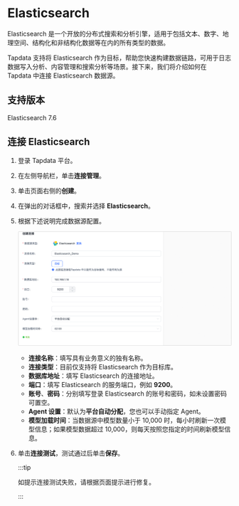 # Elasticsearch

Elasticsearch 是一个开放的分布式搜索和分析引擎，适用于包括文本、数字、地理空间、结构化和非结构化数据等在内的所有类型的数据。

Tapdata 支持将 Elasticsearch 作为目标，帮助您快速构建数据链路，可用于日志数据写入分析、内容管理和搜索分析等场景。接下来，我们将介绍如何在 Tapdata 中连接 Elasticsearch 数据源。

## 支持版本

Elasticsearch 7.6

## 连接 Elasticsearch

1. 登录 Tapdata 平台。

2. 在左侧导航栏，单击**连接管理**。

3. 单击页面右侧的**创建**。

4. 在弹出的对话框中，搜索并选择 **Elasticsearch**。

5. 根据下述说明完成数据源配置。

   ![Elasticsearch 连接示例](../../../images/elasticsearch_connection_setting.png)

    * **连接名称**：填写具有业务意义的独有名称。
    * **连接类型**：目前仅支持将 Elasticsearch 作为目标库。
    * **数据库地址**：填写 Elasticsearch 的连接地址。
    * **端口**：填写 Elasticsearch 的服务端口，例如 **9200**。
    * **账号**、**密码**：分别填写登录 Elasticsearch 的账号和密码，如未设置密码可置空。
    * **Agent 设置**：默认为**平台自动分配**，您也可以手动指定 Agent。
    * **模型加载时间**：当数据源中模型数量小于 10,000 时，每小时刷新一次模型信息；如果模型数据超过 10,000，则每天按照您指定的时间刷新模型信息。

6. 单击**连接测试**，测试通过后单击**保存**。

   :::tip

   如提示连接测试失败，请根据页面提示进行修复。

   :::


